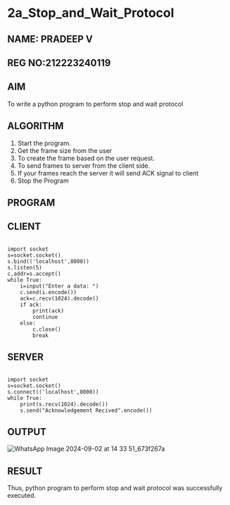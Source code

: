 # 2a_Stop_and_Wait_Protocol
## NAME: PRADEEP V
## REG NO:212223240119
## AIM 
To write a python program to perform stop and wait protocol
## ALGORITHM
1. Start the program.
2. Get the frame size from the user
3. To create the frame based on the user request.
4. To send frames to server from the client side.
5. If your frames reach the server it will send ACK signal to client
6. Stop the Program
## PROGRAM
## CLIENT
```
 
import socket 
s=socket.socket()
s.bind(('localhost',8000)) 
s.listen(5) 
c,addr=s.accept() 
while True: 
    i=input("Enter a data: ") 
    c.send(i.encode()) 
    ack=c.recv(1024).decode() 
    if ack: 
        print(ack) 
        continue 
    else: 
        c.close() 
        break
```

## SERVER
```
 
import socket 
s=socket.socket() 
s.connect(('localhost',8000)) 
while True: 
    print(s.recv(1024).decode()) 
    s.send("Acknowledgement Recived".encode())

```
## OUTPUT
![WhatsApp Image 2024-09-02 at 14 33 51_673f267a](https://github.com/user-attachments/assets/4490dc63-19e6-459f-a4d2-68f71465de6a)


## RESULT
Thus, python program to perform stop and wait protocol was successfully executed.
